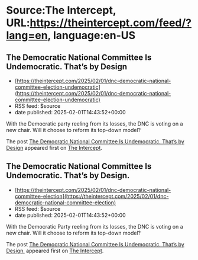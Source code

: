# Source:The Intercept, URL:https://theintercept.com/feed/?lang=en, language:en-US

## The Democratic National Committee Is Undemocratic. That’s by Design
 - [https://theintercept.com/2025/02/01/dnc-democratic-national-committee-election-undemocratic](https://theintercept.com/2025/02/01/dnc-democratic-national-committee-election-undemocratic)
 - RSS feed: $source
 - date published: 2025-02-01T14:43:52+00:00

<p>With the Democratic party reeling from its losses, the DNC is voting on a new chair. Will it choose to reform its top-down model?</p>
<p>The post <a href="https://theintercept.com/2025/02/01/dnc-democratic-national-committee-election-undemocratic/">The Democratic National Committee Is Undemocratic. That’s by Design</a> appeared first on <a href="https://theintercept.com">The Intercept</a>.</p>

## The Democratic National Committee Is Undemocratic. That’s by Design.
 - [https://theintercept.com/2025/02/01/dnc-democratic-national-committee-election](https://theintercept.com/2025/02/01/dnc-democratic-national-committee-election)
 - RSS feed: $source
 - date published: 2025-02-01T14:43:52+00:00

<p>With the Democratic Party reeling from its losses, the DNC is voting on a new chair. Will it choose to reform its top-down model?</p>
<p>The post <a href="https://theintercept.com/2025/02/01/dnc-democratic-national-committee-election/">The Democratic National Committee Is Undemocratic. That’s by Design.</a> appeared first on <a href="https://theintercept.com">The Intercept</a>.</p>

